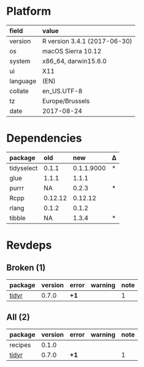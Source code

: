 # Platform

|field    |value                        |
|:--------|:----------------------------|
|version  |R version 3.4.1 (2017-06-30) |
|os       |macOS Sierra 10.12           |
|system   |x86_64, darwin15.6.0         |
|ui       |X11                          |
|language |(EN)                         |
|collate  |en_US.UTF-8                  |
|tz       |Europe/Brussels              |
|date     |2017-08-24                   |

# Dependencies

|package    |old     |new        |Δ  |
|:----------|:-------|:----------|:--|
|tidyselect |0.1.1   |0.1.1.9000 |*  |
|glue       |1.1.1   |1.1.1      |   |
|purrr      |NA      |0.2.3      |*  |
|Rcpp       |0.12.12 |0.12.12    |   |
|rlang      |0.1.2   |0.1.2      |   |
|tibble     |NA      |1.3.4      |*  |

# Revdeps

## Broken (1)

|package                    |version |error  |warning |note |
|:--------------------------|:-------|:------|:-------|:----|
|[tidyr](problems.md#tidyr) |0.7.0   |__+1__ |        |1    |

## All (2)

|package                    |version |error  |warning |note |
|:--------------------------|:-------|:------|:-------|:----|
|recipes                    |0.1.0   |       |        |     |
|[tidyr](problems.md#tidyr) |0.7.0   |__+1__ |        |1    |


